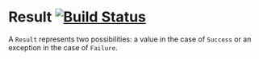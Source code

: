 # Result [![Build Status](https://travis-ci.org/functionauts/Result.svg?branch=master)](https://travis-ci.org/functionauts/Result)

A `Result` represents two possibilities: a value in the case of `Success` or an exception in the case of `Failure`.
